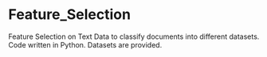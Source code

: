 # Feature_Selection
Feature Selection on Text Data to classify documents into different datasets.
Code written in Python.
Datasets are provided.
